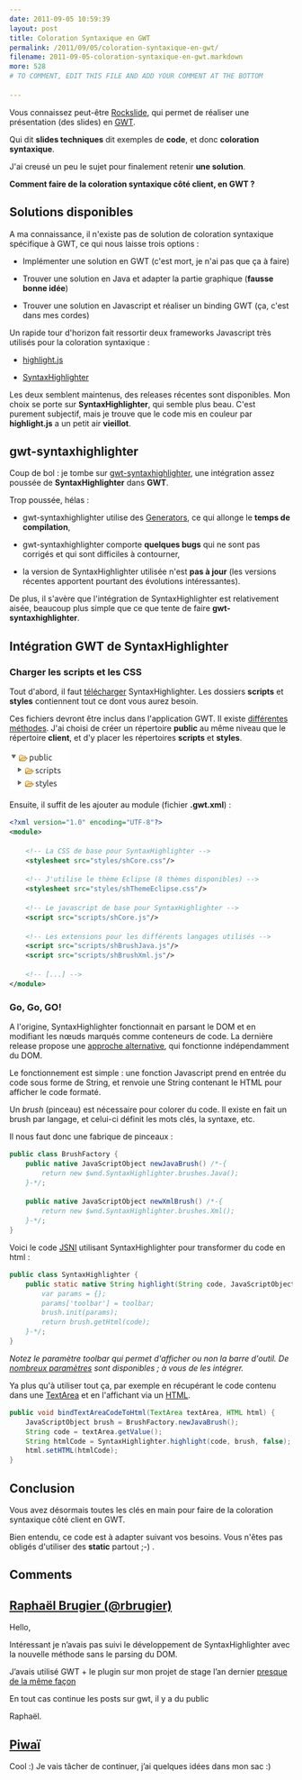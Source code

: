 ```yaml
---
date: 2011-09-05 10:59:39
layout: post
title: Coloration Syntaxique en GWT
permalink: /2011/09/05/coloration-syntaxique-en-gwt/
filename: 2011-09-05-coloration-syntaxique-en-gwt.markdown
more: 528
# TO COMMENT, EDIT THIS FILE AND ADD YOUR COMMENT AT THE BOTTOM

---
```


Vous connaissez peut-être [Rockslide](http://pyricau.github.com/rockslide), qui permet de réaliser une présentation (des slides) en [GWT](http://code.google.com/webtoolkit).

Qui dit **slides techniques** dit exemples de **code**, et donc **coloration syntaxique**.

J'ai creusé un peu le sujet pour finalement retenir **une solution**.

**Comment faire de la coloration syntaxique côté client, en GWT ?**


## Solutions disponibles

A ma connaissance, il n'existe pas de solution de coloration syntaxique spécifique à GWT, ce qui nous laisse trois options :


	
  * Implémenter une solution en GWT (c'est mort, je n'ai pas que ça à faire)

	
  * Trouver une solution en Java et adapter la partie graphique (**fausse bonne idée**)

	
  * Trouver une solution en Javascript et réaliser un binding GWT (ça, c'est dans mes cordes)


Un rapide tour d'horizon fait ressortir deux frameworks Javascript très utilisés pour la coloration syntaxique :

	
  * [highlight.js](http://softwaremaniacs.org/soft/highlight/en/)

	
  * [SyntaxHighlighter](http://alexgorbatchev.com/SyntaxHighlighter/)


Les deux semblent maintenus, des releases récentes sont disponibles. Mon choix se porte sur **SyntaxHighlighter**, qui semble plus beau. C'est purement subjectif, mais je trouve que le code mis en couleur par **highlight.js** a un petit air **vieillot**.


## gwt-syntaxhighlighter


Coup de bol : je tombe sur [gwt-syntaxhighlighter](http://code.google.com/p/gwt-syntaxhighlighter), une intégration assez poussée de **SyntaxHighlighter** dans **GWT**.

Trop poussée, hélas :


	
  * gwt-syntaxhighlighter utilise des [Generators](http://code.google.com/webtoolkit/doc/latest/DevGuideCodingBasicsDeferred.html#generators), ce qui allonge le **temps de compilation**,

	
  * gwt-syntaxhighlighter comporte **quelques bugs** qui ne sont pas corrigés et qui sont difficiles à contourner,

	
  * la version de SyntaxHighlighter utilisée n'est **pas à jour** (les versions récentes apportent pourtant des évolutions intéressantes).


De plus, il s'avère que l'intégration de SyntaxHighlighter est relativement aisée, beaucoup plus simple que ce que tente de faire **gwt-syntaxhighlighter**.

## Intégration GWT de SyntaxHighlighter


### Charger les scripts et les CSS

Tout d'abord, il faut [télécharger](http://alexgorbatchev.com/SyntaxHighlighter/download/) SyntaxHighlighter. Les dossiers **scripts** et **styles** contiennent tout ce dont vous aurez besoin.

Ces fichiers devront être inclus dans l'application GWT. Il existe [différentes méthodes](http://code.google.com/webtoolkit/doc/latest/DevGuideOrganizingProjects.html#DevGuideModules). J'ai choisi de créer un répertoire **public** au même niveau que le répertoire **client**, et d'y placer les répertoires **scripts** et **styles**.

![](images/public.png)

Ensuite, il suffit de les ajouter au module (fichier **.gwt.xml**) :
```xml
<?xml version="1.0" encoding="UTF-8"?>
<module>

    <!-- La CSS de base pour SyntaxHighlighter -->
    <stylesheet src="styles/shCore.css"/>

    <!-- J'utilise le thème Eclipse (8 thèmes disponibles) -->
    <stylesheet src="styles/shThemeEclipse.css"/>

    <!-- Le javascript de base pour SyntaxHighlighter -->
    <script src="scripts/shCore.js"/>

    <!-- Les extensions pour les différents langages utilisés -->
    <script src="scripts/shBrushJava.js"/>
    <script src="scripts/shBrushXml.js"/>

    <!-- [...] -->
</module>
```


### Go, Go, GO!


A l'origine, SyntaxHighlighter fonctionnait en parsant le DOM et en modifiant les nœuds marqués comme conteneurs de code. La dernière release propose une [approche alternative](http://alexgorbatchev.com/SyntaxHighlighter/whatsnew.html#commonjs), qui fonctionne indépendamment du DOM.

Le fonctionnement est simple : une fonction Javascript prend en entrée du code sous forme de String, et renvoie une String contenant le HTML pour afficher le code formaté.

Un _brush_ (pinceau) est nécessaire pour colorer du code. Il existe en fait un brush par langage, et celui-ci définit les mots clés, la syntaxe, etc.

Il nous faut donc une fabrique de pinceaux :

```java
public class BrushFactory {
    public native JavaScriptObject newJavaBrush() /*-{
        return new $wnd.SyntaxHighlighter.brushes.Java();
    }-*/;

    public native JavaScriptObject newXmlBrush() /*-{
        return new $wnd.SyntaxHighlighter.brushes.Xml();
    }-*/;
}
```

Voici le code [JSNI](http://code.google.com/webtoolkit/doc/latest/DevGuideCodingBasicsJSNI.html) utilisant SyntaxHighlighter pour transformer du code en html :
```java
public class SyntaxHighlighter {
    public static native String highlight(String code, JavaScriptObject brush, boolean toolbar) /*-{
        var params = {};
        params['toolbar'] = toolbar;
        brush.init(params);
        return brush.getHtml(code);
    }-*/;
}
```
_Notez le paramètre toolbar qui permet d'afficher ou non la barre d'outil. De [nombreux paramètres](http://alexgorbatchev.com/SyntaxHighlighter/manual/configuration/) sont disponibles ; à vous de les intégrer._

Ya plus qu'à utiliser tout ça, par exemple en récupérant le code contenu dans une [TextArea](http://google-web-toolkit.googlecode.com/svn/javadoc/latest/com/google/gwt/user/client/ui/TextArea.html) et en l'affichant via un [HTML](http://google-web-toolkit.googlecode.com/svn/javadoc/latest/com/google/gwt/user/client/ui/HTML.html).

```java
public void bindTextAreaCodeToHtml(TextArea textArea, HTML html) {
    JavaScriptObject brush = BrushFactory.newJavaBrush();
    String code = textArea.getValue();
    String htmlCode = SyntaxHighlighter.highlight(code, brush, false);
    html.setHTML(htmlCode);
}
```


## Conclusion


Vous avez désormais toutes les clés en main pour faire de la coloration syntaxique côté client en GWT.

Bien entendu, ce code est à adapter suivant vos besoins. Vous n'êtes pas obligés d'utiliser des **static** partout ;-) .

## Comments

## [Raphaël Brugier (@rbrugier)](http://twitter.com/rbrugie)

Hello,

Intéressant je n’avais pas suivi le développement de SyntaxHighlighter avec la nouvelle méthode sans le parsing du DOM.

J’avais utilisé GWT + le plugin sur mon projet de stage l’an dernier <a href="http://code.google.com/p/gwt-generator/">presque de la même façon</a>

En tout cas continue les posts sur gwt, il y a du public 

Raphaël.

## [Piwaï](/contact.html)

Cool :) Je vais tâcher de continuer, j’ai quelques idées dans mon sac :)